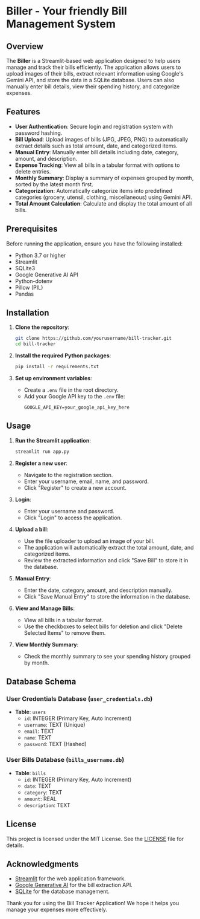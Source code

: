 # Biller - Your friendly Bill Management System

## Overview

The **Biller** is a Streamlit-based web application designed to help users manage and track their bills efficiently. The application allows users to upload images of their bills, extract relevant information using Google's Gemini API, and store the data in a SQLite database. Users can also manually enter bill details, view their spending history, and categorize expenses.

## Features

- **User Authentication**: Secure login and registration system with password hashing.
- **Bill Upload**: Upload images of bills (JPG, JPEG, PNG) to automatically extract details such as total amount, date, and categorized items.
- **Manual Entry**: Manually enter bill details including date, category, amount, and description.
- **Expense Tracking**: View all bills in a tabular format with options to delete entries.
- **Monthly Summary**: Display a summary of expenses grouped by month, sorted by the latest month first.
- **Categorization**: Automatically categorize items into predefined categories (grocery, utensil, clothing, miscellaneous) using Gemini API.
- **Total Amount Calculation**: Calculate and display the total amount of all bills.

## Prerequisites

Before running the application, ensure you have the following installed:

- Python 3.7 or higher
- Streamlit
- SQLite3
- Google Generative AI API
- Python-dotenv
- Pillow (PIL)
- Pandas

## Installation

1. **Clone the repository**:
   ```bash
   git clone https://github.com/yourusername/bill-tracker.git
   cd bill-tracker
   ```

2. **Install the required Python packages**:
   ```bash
   pip install -r requirements.txt
   ```

3. **Set up environment variables**:
   - Create a `.env` file in the root directory.
   - Add your Google API key to the `.env` file:
     ```plaintext
     GOOGLE_API_KEY=your_google_api_key_here
     ```

## Usage

1. **Run the Streamlit application**:
   ```bash
   streamlit run app.py
   ```

2. **Register a new user**:
   - Navigate to the registration section.
   - Enter your username, email, name, and password.
   - Click "Register" to create a new account.

3. **Login**:
   - Enter your username and password.
   - Click "Login" to access the application.

4. **Upload a bill**:
   - Use the file uploader to upload an image of your bill.
   - The application will automatically extract the total amount, date, and categorized items.
   - Review the extracted information and click "Save Bill" to store it in the database.

5. **Manual Entry**:
   - Enter the date, category, amount, and description manually.
   - Click "Save Manual Entry" to store the information in the database.

6. **View and Manage Bills**:
   - View all bills in a tabular format.
   - Use the checkboxes to select bills for deletion and click "Delete Selected Items" to remove them.

7. **View Monthly Summary**:
   - Check the monthly summary to see your spending history grouped by month.

## Database Schema

### User Credentials Database (`user_credentials.db`)
- **Table**: `users`
  - `id`: INTEGER (Primary Key, Auto Increment)
  - `username`: TEXT (Unique)
  - `email`: TEXT
  - `name`: TEXT
  - `password`: TEXT (Hashed)

### User Bills Database (`bills_username.db`)
- **Table**: `bills`
  - `id`: INTEGER (Primary Key, Auto Increment)
  - `date`: TEXT
  - `category`: TEXT
  - `amount`: REAL
  - `description`: TEXT


## License

This project is licensed under the MIT License. See the [LICENSE](LICENSE) file for details.

## Acknowledgments

- [Streamlit](https://streamlit.io/) for the web application framework.
- [Google Generative AI](https://ai.google.dev/) for the bill extraction API.
- [SQLite](https://www.sqlite.org/) for the database management.


Thank you for using the Bill Tracker Application! We hope it helps you manage your expenses more effectively.
